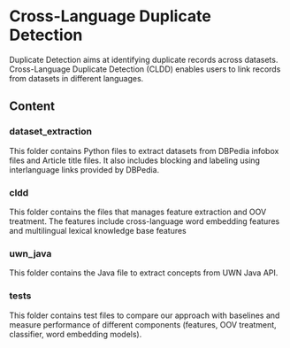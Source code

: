 # Cross-Language Duplicate Detection
Duplicate Detection aims at identifying duplicate records across datasets. Cross-Language Duplicate Detection (CLDD) enables users to link records from datasets in different languages.



## Content

### dataset_extraction
This folder contains Python files to extract datasets from DBPedia infobox files and Article title files. It also includes blocking and labeling using interlanguage links provided by DBPedia.

### cldd
This folder contains the files that manages feature extraction and OOV treatment. The features include cross-language word embedding features and multilingual lexical knowledge base features

### uwn_java
This folder contains the Java file to extract concepts from UWN Java API.

### tests
This folder contains test files to compare our approach with baselines and measure performance of different components (features, OOV treatment, classifier, word embedding models).



